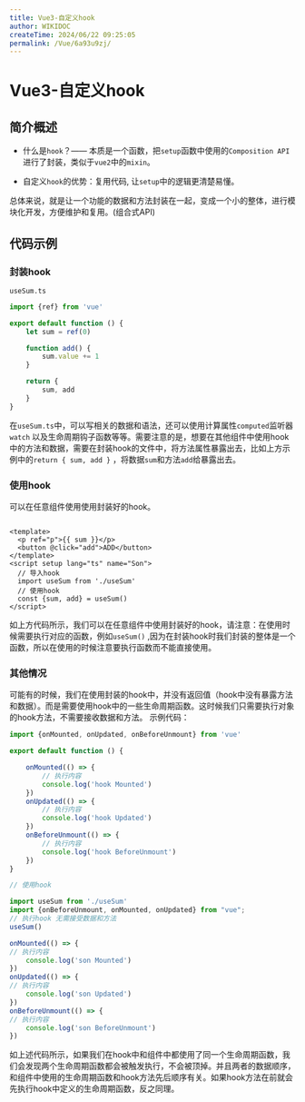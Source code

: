 ```yaml
---
title: Vue3-自定义hook
author: WIKIDOC
createTime: 2024/06/22 09:25:05
permalink: /Vue/6a93u9zj/
---
```


# Vue3-自定义hook

## 简介概述

- 什么是`hook`？—— 本质是一个函数，把`setup`函数中使用的`Composition API`进行了封装，类似于`vue2`中的`mixin`。

- 自定义`hook`的优势：复用代码, 让`setup`中的逻辑更清楚易懂。

总体来说，就是让一个功能的数据和方法封装在一起，变成一个小的整体，进行模块化开发，方便维护和复用。(组合式API)

## 代码示例

### 封装hook

`useSum.ts`

```ts
import {ref} from 'vue'

export default function () {
    let sum = ref(0)

    function add() {
        sum.value += 1
    }

    return {
        sum, add
    }
}
```

在`useSum.ts`中，可以写相关的数据和语法，还可以使用计算属性`computed`监听器`watch`
以及生命周期钩子函数等等。需要注意的是，想要在其他组件中使用hook中的方法和数据，需要在封装hook的文件中，将方法属性暴露出去，比如上方示例中的`return { sum, add }`
，将数据`sum`和方法`add`给暴露出去。

### 使用hook

可以在任意组件使用使用封装好的hook。

```vue

<template>
  <p ref="p">{{ sum }}</p>
  <button @click="add">ADD</button>
</template>
<script setup lang="ts" name="Son">
  // 导入hook
  import useSum from './useSum'
  // 使用hook
  const {sum, add} = useSum()
</script>
```

如上方代码所示，我们可以在任意组件中使用封装好的hook，请注意：在使用时候需要执行对应的函数，例如`useSum()`
,因为在封装hook时我们封装的整体是一个函数，所以在使用的时候注意要执行函数而不能直接使用。

### 其他情况

可能有的时候，我们在使用封装的hook中，并没有返回值（hook中没有暴露方法和数据）。而是需要使用hook中的一些生命周期函数。这时候我们只需要执行对象的hook方法，不需要接收数据和方法。
示例代码：

```ts
import {onMounted, onUpdated, onBeforeUnmount} from 'vue'

export default function () {

    onMounted(() => {
        // 执行内容
        console.log('hook Mounted')
    })
    onUpdated(() => {
        // 执行内容
        console.log('hook Updated')
    })
    onBeforeUnmount(() => {
        // 执行内容
        console.log('hook BeforeUnmount')
    })
}
```

```ts
// 使用hook

import useSum from './useSum'
import {onBeforeUnmount, onMounted, onUpdated} from "vue";
// 执行hook 无需接受数据和方法
useSum()

onMounted(() => {
// 执行内容
    console.log('son Mounted')
})
onUpdated(() => {
// 执行内容
    console.log('son Updated')
})
onBeforeUnmount(() => {
// 执行内容
    console.log('son BeforeUnmount')
})
```

如上述代码所示，如果我们在hook中和组件中都使用了同一个生命周期函数，我们会发现两个生命周期函数都会被触发执行，不会被顶掉。并且两者的数据顺序，和组件中使用的生命周期函数和hook方法先后顺序有关。如果hook方法在前就会先执行hook中定义的生命周期函数，反之同理。